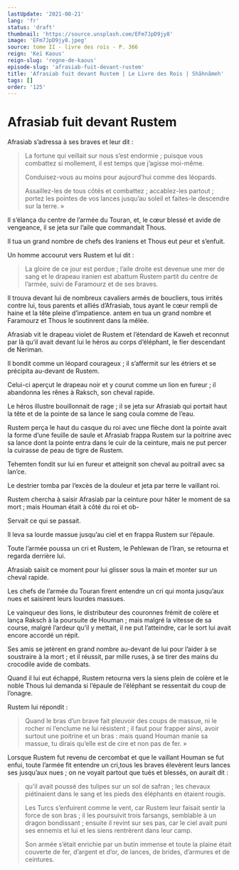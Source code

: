 ```yaml
---
lastUpdate: '2021-08-21'
lang: 'fr'
status: 'draft'
thumbnail: 'https://source.unsplash.com/EFm7JpD9jy8'
image: 'EFm7JpD9jy8.jpeg'
source: tome II - livre des rois - P. 366
reign: 'Keï Kaous'
reign-slug: 'regne-de-kaous'
episode-slug: 'afrasiab-fuit-devant-rustem'
title: 'Afrasiab fuit devant Rustem | Le Livre des Rois | Shâhnâmeh'
tags: []
order: '125'
---
```


<!-- LTeX: language=fr -->

# Afrasiab fuit devant Rustem

Afrasiab s’adressa à ses braves et leur dit :

> La fortune qui veillait sur nous s’est endormie ; puisque vous combattez si mollement, il est temps que j’agisse moi-même.
>
> Conduisez-vous au moins pour aujourd’hui comme des léopards.
>
> Assaillez-les de tous côtés et combattez ; accablez-les partout ; portez les pointes de vos lances jusqu’au soleil et faites-le descendre sur la terre. »

Il s’élança du centre de l’armée du Touran, et, le cœur blessé et avide de vengeance, il se jeta sur l’aile que commandait Thous.

Il tua un grand nombre de chefs des Iraniens et Thous eut peur et s’enfuit.

Un homme accourut vers Rustem et lui dit :

> La gloire de ce jour est perdue ; l’aile droite est devenue une mer de sang et le drapeau iranien est abattum Rustem partit du centre de l’armée, suivi de Faramourz et de ses braves.

Il trouva devant lui de nombreux cavaliers armés de boucliers, tous irrités contre lui, tous parents et alliés d’Afrasiab, tous ayant le cœur rempli de haine et la tête pleine d’impatience. antem en tua un grand nombre et Faramourz et Thous le soutinrent dans la mêlée.

Afrasiab vit le drapeau violet de Rustem et l’étendard de Kaweh et reconnut par là qu’il avait devant lui le héros au corps d’éléphant, le fier descendant de Neriman.

Il bondit comme un léopard courageux ; il s’affermit sur les étriers et se précipita au-devant de Rustem.

Celui-ci aperçut le drapeau noir et y courut comme un lion en fureur ; il abandonna les rênes à Raksch, son cheval rapide.

Le héros illustre bouillonnait de rage ; il se jeta sur Afrasiab qui portait haut la tête et de la pointe de sa lance le sang coula comme de l’eau.

Rustem perça le haut du casque du roi avec une flèche dont la pointe avait la forme d’une feuille de saule et Afrasiab frappa Rustem sur la poitrine avec sa lance dont la pointe entra dans le cuir de la ceinture, mais ne put percer la cuirasse de peau de tigre de Rustem.

Tehemten fondit sur lui en fureur et atteignit son cheval au poitrail avec sa lan’ce.

Le destrier tomba par l’excès de la douleur et jeta par terre le vaillant roi.

Rustem chercha à saisir Afrasiab par la ceinture pour hâter le moment de sa mort ; mais Houman était à côté du roi et ob-

Servait ce qui se passait.

Il leva sa lourde massue jusqu’au ciel et en frappa Rustem sur l’épaule.

Toute l’armée poussa un cri et Rustem, le Pehlewan de l’Iran, se retourna et regarda derrière lui.

Afrasiab saisit ce moment pour lui glisser sous la main et monter sur un cheval rapide.

Les chefs de l’armée du Touran firent entendre un cri qui monta jusqu’aux nues et saisirent leurs lourdes massues.

Le vainqueur des lions, le distributeur des couronnes frémit de colère et lança Raksch à la poursuite de Houman ; mais malgré la vitesse de sa course, malgré l’ardeur qu’il y mettait, il ne put l’atteindre, car le sort lui avait encore accordé un répit.

Ses amis se jetèrent en grand nombre au-devant de lui pour l’aider à se soustraire à la mort ; et il réussit, par mille ruses, à se tirer des mains du crocodile avide de combats.

Quand il lui eut échappé, Rustem retourna vers la siens plein de colère et le noble Thous lui demanda si l’épaule de l’éléphant se ressentait du coup de l’onagre.

Rustem lui répondit :

> Quand le bras d’un brave fait pleuvoir des coups de massue, ni le rocher ni l’enclume ne lui résistent ; il faut pour frapper ainsi, avoir surtout une poitrine et un bras : mais quand Houman manie sa massue, tu dirais qu’elle est de cire et non pas de fer. »

Lorsque Rustem fut revenu de cercombat et que le vaillant Houman se fut enfui, toute l’armée fit entendre un cri,tous les braves élevèrent leurs lances ses jusqu’aux nues ; on ne voyait partout que tués et blessés, on aurait dit :

> qu’il avait poussé des tulipes sur un sol de safran ; les chevaux piétinaient dans le sang et les pieds des éléphants en étaient rougis.
>
> Les Turcs s’enfuirent comme le vent, car Rustem leur faisait sentir la force de son bras ; il les poursuivit trois farsangs, semblable à un dragon bondissant ; ensuite il revint sur ses pas, car le ciel avait puni ses ennemis et lui et les siens rentrèrent dans leur camp.
>
> Son armée s’était enrichie par un butin immense et toute la plaine était couverte de fer, d’argent et d’or, de lances, de brides, d’armures et de ceintures.
